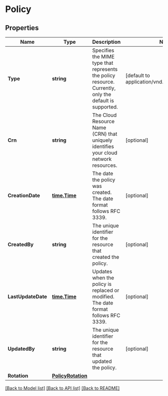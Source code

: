 # Policy

## Properties
Name | Type | Description | Notes
------------ | ------------- | ------------- | -------------
**Type** | **string** | Specifies the MIME type that represents the policy resource. Currently, only the default is supported. | [default to application/vnd.ibm.kms.key+json]
**Crn** | **string** | The Cloud Resource Name (CRN) that uniquely identifies your cloud network resources. | [optional] 
**CreationDate** | [**time.Time**](time.Time.md) | The date the policy was created. The date format follows RFC 3339. | [optional] 
**CreatedBy** | **string** | The unique identifier for the resource that created the policy. | [optional] 
**LastUpdateDate** | [**time.Time**](time.Time.md) | Updates when the policy is replaced or modified. The date format follows RFC 3339. | [optional] 
**UpdatedBy** | **string** | The unique identifier for the resource that updated the policy. | [optional] 
**Rotation** | [**PolicyRotation**](Policy_rotation.md) |  | 

[[Back to Model list]](../README.md#documentation-for-models) [[Back to API list]](../README.md#documentation-for-api-endpoints) [[Back to README]](../README.md)


